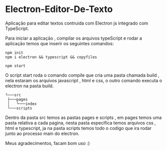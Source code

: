 # Electron-Editor-De-Texto
 
Aplicação para editar textos contruida com Electron js integrado com TypeScript.

Para iniciar a aplicação , compilar os arquivos typeScript e rodar a aplicação temos que inserir os seguintes comandos:
  
    npm init 
    npm i electron && typescript && copyfiles
    
    npm start
    
O script start roda o comando compile que cria uma pasta chamada build , nela estaram os arquivos javascript , html e css,
 o outro comando executa o electron na pasta build.

    └───src
     ├───pages
     │   └───index
     └───scripts
     
Dentro da pasta src temos as pastas pages e scripts , em pages temos uma pasta relativa a cada pagina,
nesta pasta especifica temos arquivos css , html e typescript, ja na pasta scripts temos todo o codigo que ira rodar 
junto ao processo main do electron.

Meus agradecimentos, facam bom uso :)
